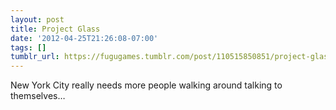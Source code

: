 ```yaml
---
layout: post
title: Project Glass
date: '2012-04-25T21:26:08-07:00'
tags: []
tumblr_url: https://fugugames.tumblr.com/post/110515850851/project-glass
---
```

New York City really needs more people walking around talking to themselves…

